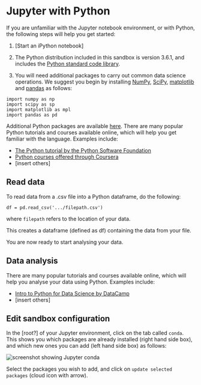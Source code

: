 # Jupyter with Python

If you are unfamiliar with the Jupyter notebook environment, or with Python, the following steps will help you get started: 

1. \[Start an iPython notebook\]

2. The Python distribution included in this sandbox is version 3.6.1, and includes the [Python standard code library](https://docs.python.org/3/library/).

3. You will need additional packages to carry out common data science operations. We suggest you begin by installing [NumPy](http://www.numpy.org/), [SciPy](https://www.scipy.org/scipylib/index.html), [matplotlib](http://matplotlib.org/) and [pandas](http://pandas.pydata.org/) as follows:

```
import numpy as np
import scipy as sp
import matplotlib as mpl
import pandas as pd
```

Additional Python packages are available [here](https://pypi.python.org/pypi).
There are many popular Python tutorials and courses available online, which will help you get familiar with the language. Examples include:

* [The Python tutorial by the Python Software Foundation](https://docs.python.org/3/tutorial/)
* [Python courses offered through Coursera](https://www.coursera.org/courses?languages=en&query=python)
* \[insert others\]

## Read data

To read data from a .csv file into a Python dataframe, do the following:

```
df = pd.read_csv('.../filepath.csv')
```

where ``filepath`` refers to the location of your data.

This creates a dataframe \(defined as df\) containing the data from your file.

You are now ready to start analysing your data.

## Data analysis

There are many popular tutorials and courses available online, which will help you analyse your data using Python. Examples include:

* [Intro to Python for Data Science by DataCamp](https://www.datacamp.com/courses/intro-to-python-for-data-science)
* \[insert others]

## Edit sandbox configuration

In the \[root?\] of your Jupyter environment, click on the tab called ``conda``.
This shows you which packages are already installed \(right hand side box\), and which new ones you can add \(left hand side box\) as follows:

![screenshot showing Jupyter conda](/documentation/figures/jupyter-conda.png)

Select the packages you wish to add, and click on ``update selected packages`` \(cloud icon with arrow\).